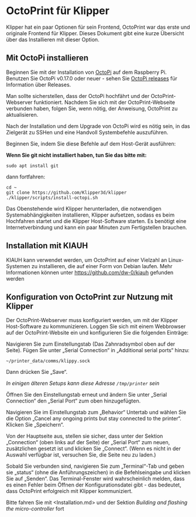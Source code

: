 # OctoPrint für Klipper

Klipper hat ein paar Optionen für sein Frontend, OctoPrint war das erste und originale Frontend für Klipper. Dieses Dokument gibt eine kurze Übersicht über das Installieren mit dieser Option.

## Mit OctoPi installieren

Beginnen Sie mit der Installation von [OctoPi](https://github.com/guysoft/OctoPi) auf dem Raspberry Pi. Benutzen Sie OctoPi v0.17.0 oder neuer - sehen Sie [OctoPi releases](https://github.com/guysoft/OctoPi/releases) für Information über Releases.

Man sollte sicherstellen, dass der OctoPi hochfährt und der OctoPrint-Webserver funktioniert. Nachdem Sie sich mit der OctoPrint-Webseite verbunden haben, folgen Sie, wenn nötig, der Anweisung, OctoPrint zu aktualisieren.

Nach der Installation und dem Upgrade von OctoPi wird es nötig sein, in das Zielgerät zu SSHen und eine Handvoll Systembefehle auszuführen.

Beginnen Sie, indem Sie diese Befehle auf dem Host-Gerät ausführen:

**Wenn Sie git nicht installiert haben, tun Sie das bitte mit:**

```
sudo apt install git
```

dann fortfahren:

```
cd ~
git clone https://github.com/Klipper3d/klipper
./klipper/scripts/install-octopi.sh
```

Das Obenstehende wird Klipper herunterladen, die notwendigen Systemabhängigkeiten installieren, Klipper aufsetzen, sodass es beim Hochfahren startet und die Klipper Host-Software starten. Es benötigt eine Internetverbindung und kann ein paar Minuten zum Fertigstellen brauchen.

## Installation mit KIAUH

KIAUH kann verwendet werden, um OctoPrint auf einer Vielzahl an Linux-Systemen zu installieren, die auf einer Form von Debian laufen. Mehr Informationen können unter https://github.com/dw-0/kiauh gefunden werden

## Konfiguration von OctoPrint zur Nutzung mit Klipper

Der OctoPrint-Webserver muss konfiguriert werden, um mit der Klipper Host-Software zu kommunizieren. Loggen Sie sich mit einem Webbrowser auf der OctoPrint-Website ein und konfigurieren Sie die folgenden Einträge:

Navigieren Sie zum Einstellungstab (Das Zahnradsymbol oben auf der Seite). Fügen Sie unter „Serial Connection“ in „Additional serial ports“ hinzu:

```
~/printer_data/comms/klippy.sock
```

Dann drücken Sie „Save“.

*In einigen älteren Setups kann diese Adresse `/tmp/printer` sein*

Öffnen Sie den Einstellungstab erneut und ändern Sie unter „Serial Connection“ den „Serial Port“ zum oben hinzugefügten.

Navigieren Sie im Einstellungstab zum „Behavior“ Untertab und wählen Sie die Option „Cancel any ongoing prints but stay connected to the printer“. Klicken Sie „Speichern“.

Von der Hauptseite aus, stellen sie sicher, dass unter der Sektion „Connection“ (oben links auf der Seite) der „Serial Port“ zum neuen, zusätzlichen gesetzt ist und klicken Sie „Connect“. (Wenn es nicht in der Auswahl verfügbar ist, versuchen Sie, die Seite neu zu laden.)

Sobald Sie verbunden sind, navigieren Sie zum „Terminal“-Tab und geben sie „status“ (ohne die Anführungszeichen) in die Befehlseingabe und klicken Sie auf „Senden“. Das Terminal-Fenster wird wahrscheinlich melden, dass es einen Fehler beim Öffnen der Konfigurationsdatei gibt - das bedeutet, dass OctoPrint erfolgreich mit Klipper kommuniziert.

Bitte fahren Sie mit <Installation.md> und der Sektion *Building and flashing the micro-controller* fort
